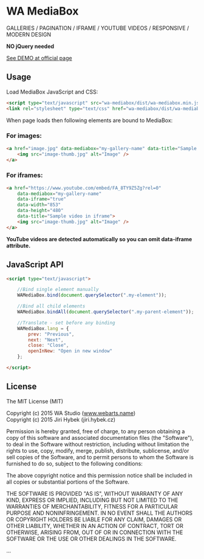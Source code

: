 # WA MediaBox

GALLERIES / PAGINATION / IFRAME / YOUTUBE VIDEOS / RESPONSIVE / MODERN DESIGN

**NO jQuery needed**

[See DEMO at official page](http://jiri.hybek.cz/wa-mediabox/)

## Usage

Load MediaBox JavaScript and CSS:

```html
<script type="text/javascript" src="wa-mediabox/dist/wa-mediabox.min.js"></script>
<link rel="stylesheet" type="text/css" href="wa-mediabox/dist/wa-mediabox.min.css" />
```

When page loads then following elements are bound to MediaBox:

### For images:

```html
<a href="image.jpg" data-mediabox="my-gallery-name" data-title="Sample image">
	<img src="image-thumb.jpg" alt="Image" />
</a> 
```

### For iframes:

```html
<a href="https://www.youtube.com/embed/FA_8TY9Z5Zg?rel=0"
	data-mediabox="my-gallery-name"
	data-iframe="true"
	data-width="853"
	data-height="480"
	data-title="Sample video in iframe">
	<img src="image-thumb.jpg" alt="Image" />
</a> 
```

**YouTube videos are detected automatically so you can omit data-iframe attribute.**

## JavaScript API

```html
<script type="text/javascript">

	//Bind single element manually
	WAMediaBox.bind(document.querySelector(".my-element"));

	//Bind all child elements
	WAMediaBox.bindAll(document.querySelector(".my-parent-element"));

	//Translate - set before any binding
	WAMediaBox.lang = {
		prev: "Previous",
		next: "Next",
		close: "Close",
		openInNew: "Open in new window"
	};

</script>
```

## License

The MIT License (MIT)

Copyright (c) 2015 WA Studio (www.webarts.name)  
Copyright (c) 2015 Jiri Hybek (jiri.hybek.cz)

Permission is hereby granted, free of charge, to any person obtaining a copy of this software and associated documentation files (the "Software"), to deal in the Software without restriction, including without limitation the rights to use, copy, modify, merge, publish, distribute, sublicense, and/or sell copies of the Software, and to permit persons to whom the Software is furnished to do so, subject to the following conditions:

The above copyright notice and this permission notice shall be included in all copies or substantial portions of the Software.

THE SOFTWARE IS PROVIDED "AS IS", WITHOUT WARRANTY OF ANY KIND, EXPRESS OR IMPLIED, INCLUDING BUT NOT LIMITED TO THE WARRANTIES OF MERCHANTABILITY, FITNESS FOR A PARTICULAR PURPOSE AND NONINFRINGEMENT. IN NO EVENT SHALL THE AUTHORS OR COPYRIGHT HOLDERS BE LIABLE FOR ANY CLAIM, DAMAGES OR OTHER LIABILITY, WHETHER IN AN ACTION OF CONTRACT, TORT OR OTHERWISE, ARISING FROM, OUT OF OR IN CONNECTION WITH THE SOFTWARE OR THE USE OR OTHER DEALINGS IN THE SOFTWARE.

...